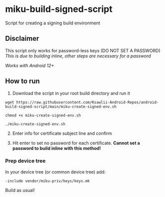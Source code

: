 # miku-build-signed-script
Script for creating a signing build environment

## Disclaimer
This script only works for password-less keys (DO NOT SET A PASSWORD) *This is due to building inline, other steps are necessary for a password*

*Works with Android 12+*

## How to run
1. Download the script in your root build directory and run it

`wget https://raw.githubusercontent.com/Ksawlii-Android-Repos/android-build-signed-script/main/miku-create-signed-env.sh`

`chmod +x miku-create-signed-env.sh`

`./miku-create-signed-env.sh`

2. Enter info for certificate subject line and confirm

3. Hit enter to set no password for each certificate. **Cannot set a password to build inline with this method!**

### Prep device tree
In your device tree (or common device tree) add:

`-include vendor/miku-priv/keys/keys.mk`

Build as usual!
